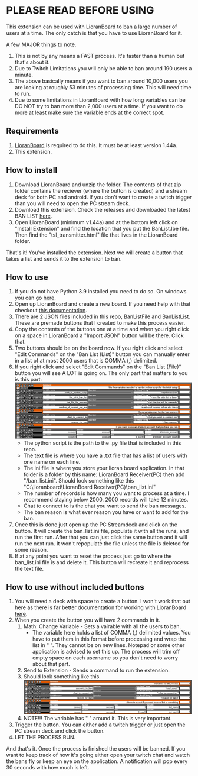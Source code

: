 # PLEASE READ BEFORE USING
This extension can be used with LioranBoard to ban a large number of users at a time. The only catch is that you have to use LioranBoard for it. 

A few MAJOR things to note.
1. This is not by any means a FAST process. It's faster than a human but that's about it. 
2. Due to Twitch Limitations you will only be able to ban around 190 users a minute. 
3. The above basically means if you want to ban around 10,000 users you are looking at roughly 53 minutes of processing time. This will need time to run.
4. Due to some limitations in LioranBoard with how long variables can be DO NOT try to ban more than 2,000 users at a time. If you want to do more at least make sure the variable ends at the correct spot.

## Requirements
1. [LioranBoard](https://obsproject.com/forum/resources/lioranboard-stream-deck-animator.862/) is required to do this. It must be at least version 1.44a.
2. This extension.

## How to install
1. Download LioranBoard and unzip the folder. The contents of that zip folder contains the reciever (where the button is created) and a stream deck for both PC and android. If you don't want to create a twitch trigger than you will need to open the PC stream deck.
2. Download this extension. Check the releases and downloaded the latest BAN LIST [here](https://github.com/onthefritz/OnTheFritzLioranBoardExtensions/releases).
3. Open LioranBoard (minimum v1.44a) and at the bottom left click on "Install Extension" and find the location that you put the BanList.lbe file. Then find the "tsl_transmitter.html" file that lives in the LioranBoard folder.

That's it! You've installed the extension. Next we will create a button that takes a list and sends it to the extension to ban.

## How to use
1. If you do not have Python 3.9 installed you need to do so. On windows you can go [here](https://www.microsoft.com/en-us/p/python-39/9p7qfqmjrfp7#activetab=pivot:overviewtab).
2. Open up LioranBoard and create a new board. If you need help with that checkout [this documentation](https://christinna9031.github.io/LBDocumentation/index.html).
3. There are 2 JSON files included in this repo, BanListFile and BanListList. These are premade buttons that I created to make this process easier.
4. Copy the contents of the buttons one at a time and when you right click on a space in LioranBoard a "Import JSON" button will be there. Click that. 
5. Two buttons should be on the board now. If you right click and select "Edit Commands" on the "Ban List (List)" button you can manually enter in a list of at most 2000 users that is COMMA (,) delimited. 
6. If you right click and select "Edit Commands" on the "Ban List (File)" button you will see A LOT is going on. The only part that matters to you is this part: <br/> ![Button with File Settings](./buttonFileSettings.png)
    - The python script is the path to the .py file that is included in this repo.
    - The text file is where you have a .txt file that has a list of users with one name on each line. 
    - The ini file is where you store your lioran board application. In that folder is a folder by this name: LioranBoard Receiver(PC) then add "/ban_list.ini". Should look something like this "C:\lioranboard\LioranBoard Receiver(PC)\ban_list.ini"
    - The number of records is how many you want to process at a time. I recommend staying below 2000. 2000 records will take 12 minutes. 
    - Chat to connect to is the chat you want to send the ban messages.
    - The ban reason is what ever reason you have or want to add for the ban.
7. Once this is done just open up the PC Streamdeck and click on the button. It will create the ban_list.ini file, populate it with all the runs, and run the first run. After that you can just click the same button and it will run the next run. It won't repopulate the file unless the file is deleted for some reason. 
8. If at any point you want to reset the process just go to where the ban_list.ini file is and delete it. This button will recreate it and reprocess the text file.


## How to use without included buttons
1. You will need a deck with space to create a button. I won't work that out here as there is far better documentation for working with LioranBoard [here](https://christinna9031.github.io/LBDocumentation/index.html).
2. When you create the button you will have 2 commands in it. 
    1. Math: Change Variable - Sets a vairable with all the users to ban.
        - The variable here holds a list of COMMA (,) delimited values. You have to put them in this format before processing and wrap the list in " ". They cannot be on new lines. Notepad or some other application is advised to set this up. The process will trim off empty space on each username so you don't need to worry about that part.
    2. Send to Extension - Sends a command to run the extension.
    3. Should look something like this. <br/> ![Button Example](./buttonCommands.png)
    4. NOTE!!! The variable has " " around it. This is very important.
3. Trigger the button. You can either add a twitch trigger or just open the PC stream deck and click the button. 
4. LET THE PROCESS RUN. 

And that's it. Once the process is finished the users will be banned. If you want to keep track of how it's going either open your twitch chat and watch the bans fly or keep an eye on the application. A notification will pop every 30 seconds with how much is left.


    